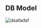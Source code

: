 ## DB Model

![dsafadsf](https://user-images.githubusercontent.com/62925727/123590789-c1effa80-d808-11eb-953e-f538f79fb17d.png)


